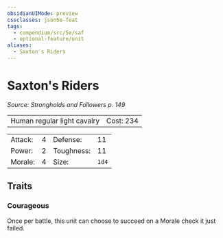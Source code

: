 ```yaml
---
obsidianUIMode: preview
cssclasses: json5e-feat
tags:
  - compendium/src/5e/saf
  - optional-feature/unit
aliases:
  - Saxton's Riders
---
```

# Saxton's Riders
*Source: Strongholds and Followers p. 149*  

|    |    |
|----|----|
| Human regular light cavalry | Cost: 234 |

|    |    |    |    |
|----|----|----|----|
| Attack: | 4 | Defense: | 11 |
| Power: | 2 | Toughness: | 11 |
| Morale: | 4 | Size: | `1d4` |

## Traits

### Courageous

Once per battle, this unit can choose to succeed on a Morale check it just failed.